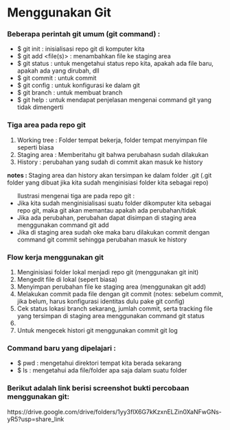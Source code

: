 <h1>Menggunakan Git</h1>

<h3>Beberapa perintah git umum (git command) : </h3>
<ul>
    <li>$ git init : inisialisasi repo git di komputer kita</li>
    <li>$ git add &ltfile(s)&gt : menambahkan file ke staging area </li>
    <li>$ git status : untuk mengetahui status repo kita, apakah ada file baru, apakah ada yang dirubah, dll</li>
    <li>$ git commit : untuk commit </li>
    <li>$ git config : untuk konfigurasi ke dalam git</li>
    <li>$ git branch : untuk membuat branch</li>
    <li>$ git help : untuk mendapat penjelasan mengenai command git yang tidak dimengerti</li>
</ul>

<h3>Tiga area pada repo git </h3> 
<ol>
    <li>Working tree : Folder tempat bekerja, folder tempat menyimpan file seperti biasa</li>
    <li>Staging area : Memberitahu git bahwa perubahasn sudah dilakukan</li>
    <li>History : perubahan yang sudah di commit akan masuk ke history</li>
</ol>
<p><strong>notes : </strong>Staging area dan history akan tersimpan ke dalam folder .git (.git folder yang dibuat jika kita sudah menginisiasi folder kita sebagai repo)</p>
<ul>Ilustrasi mengenai tiga are pada repo git : 
    <li>Jika kita sudah menginisialisasi suatu folder dikomputer kita sebagai repo git, maka git akan memantau apakah ada perubahan/tidak</li>
    <li>Jika ada perubahan, perubahan dapat disimpan di staging area menggunakan command git add</li>
    <li>Jika di staging area sudah oke maka baru dilakukan commit dengan command git commit sehingga perubahan masuk ke history</li>
</ul>

<h3>Flow kerja menggunakan git</h3>
<ol>
    <li>Menginisiasi folder lokal menjadi repo git (menggunakan git init)</li>
    <li>Mengedit file di lokal (sepert biasa)</li>
    <li>Menyimpan perubahan file ke staging area (menggunakan git add)</li>
    <li>Melakukan commit pada file dengan git commit (notes: sebelum commit, jika belum, harus konfigurasi identitas dulu pake git config)</li>
    <li>Cek status lokasi branch sekarang, jumlah commit, serta tracking file yang tersimpan di staging area menggunakan command git status<li>
    <li>Untuk mengecek histori git menggunakan commit git log</li>
</ol>

<h3>Command baru yang dipelajari :</h3>
<ul>
    <li>$ pwd : mengetahui direktori tempat kita berada sekarang</li>
    <li>$ ls : mengetahui ada file/folder apa saja dalam suatu folder</li>
</ul>


<h3>Berikut adalah link berisi screenshot bukti percobaan menggunakan git:</h3>
<p>https://drive.google.com/drive/folders/1yy3flX6G7kKzxnELZin0XaNFwGNs-yR5?usp=share_link</p>